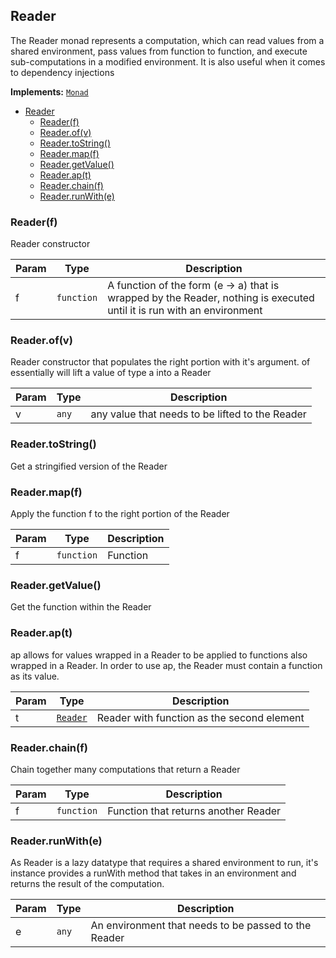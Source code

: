 <a name="Reader"></a>

## Reader
The Reader monad represents a computation, which can read values from a shared environment, pass values from function to function, and execute sub-computations in a modified environment. It is also useful when it comes to dependency injections

**Implements:** <code>[Monad](https://github.com/fantasyland/fantasy-land#monad)</code>

- [Reader](#reader)
  - [Reader(f)](#readerf)
  - [Reader.of(v)](#readerofv)
  - [Reader.toString()](#readertostring)
  - [Reader.map(f)](#readermapf)
  - [Reader.getValue()](#readergetvalue)
  - [Reader.ap(t)](#readerapt)
  - [Reader.chain(f)](#readerchainf)
  - [Reader.runWith(e)](#readerrunwithe)

<a name="new_Reader_new"></a>

### Reader(f)
Reader constructor


| Param | Type | Description |
| --- | --- | --- |
| f | <code>function</code> | A function of the form (e -> a) that is wrapped by the Reader, nothing is executed until it is run with an environment |

<a name="Reader.of"></a>

### Reader.of(v)
Reader constructor that populates the right portion with it's argument. of essentially will lift a value of type a into a Reader


| Param | Type | Description |
| --- | --- | --- |
| v | <code>any</code> | any value that needs to be lifted to the Reader |


<a name="Reader.toString"></a>

### Reader.toString()
Get a stringified version of the Reader

<a name="Reader.map"></a>

### Reader.map(f)
Apply the function f to the right portion of the Reader

| Param | Type | Description |
| --- | --- | --- |
| f | <code>function</code> | Function |

<a name="Reader.getValue"></a>

### Reader.getValue()
Get the function within the Reader

<a name="Reader.ap"></a>

### Reader.ap(t)
ap allows for values wrapped in a Reader to be applied to functions also wrapped in a Reader. In order to use ap, the Reader must contain a function as its value.

| Param | Type | Description |
| --- | --- | --- |
| t | [<code>Reader</code>](#Reader) | Reader with function as the second element |

<a name="Reader.chain"></a>

### Reader.chain(f)
Chain together many computations that return a Reader

| Param | Type | Description |
| --- | --- | --- |
| f | <code>function</code> | Function that returns another Reader |

<a name="Reader.runWith"></a>

### Reader.runWith(e)
As Reader is a lazy datatype that requires a shared environment to run, it's instance provides a runWith method that takes in an environment and returns the result of the computation.

| Param | Type | Description |
| --- | --- | --- |
| e | <code>any</code> | An environment that needs to be passed to the Reader |

